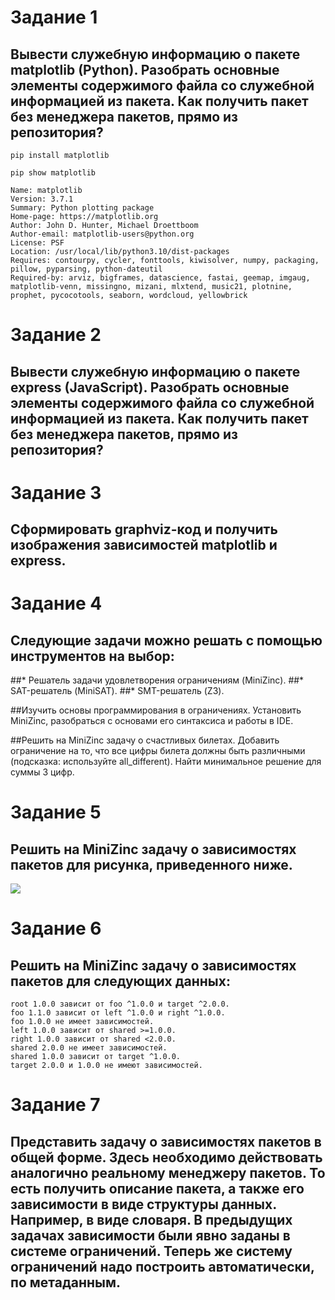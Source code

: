 # Задание 1
## Вывести служебную информацию о пакете matplotlib (Python). Разобрать основные элементы содержимого файла со служебной информацией из пакета. Как получить пакет без менеджера пакетов, прямо из репозитория?
```
pip install matplotlib
```

```
pip show matplotlib
```

```
Name: matplotlib
Version: 3.7.1
Summary: Python plotting package
Home-page: https://matplotlib.org
Author: John D. Hunter, Michael Droettboom
Author-email: matplotlib-users@python.org
License: PSF
Location: /usr/local/lib/python3.10/dist-packages
Requires: contourpy, cycler, fonttools, kiwisolver, numpy, packaging, pillow, pyparsing, python-dateutil
Required-by: arviz, bigframes, datascience, fastai, geemap, imgaug, matplotlib-venn, missingno, mizani, mlxtend, music21, plotnine, prophet, pycocotools, seaborn, wordcloud, yellowbrick
```

# Задание 2
## Вывести служебную информацию о пакете express (JavaScript). Разобрать основные элементы содержимого файла со служебной информацией из пакета. Как получить пакет без менеджера пакетов, прямо из репозитория?

# Задание 3
## Сформировать graphviz-код и получить изображения зависимостей matplotlib и express.

# Задание 4
## **Следующие задачи можно решать с помощью инструментов на выбор:**

##* Решатель задачи удовлетворения ограничениям (MiniZinc).
##* SAT-решатель (MiniSAT).
##* SMT-решатель (Z3).

##Изучить основы программирования в ограничениях. Установить MiniZinc, разобраться с основами его синтаксиса и работы в IDE.

##Решить на MiniZinc задачу о счастливых билетах. Добавить ограничение на то, что все цифры билета должны быть различными (подсказка: используйте all_different). Найти минимальное решение для суммы 3 цифр.

# Задание 5
## Решить на MiniZinc задачу о зависимостях пакетов для рисунка, приведенного ниже.

![](images/pubgrub.png)

# Задание 6
## Решить на MiniZinc задачу о зависимостях пакетов для следующих данных:

```
root 1.0.0 зависит от foo ^1.0.0 и target ^2.0.0.
foo 1.1.0 зависит от left ^1.0.0 и right ^1.0.0.
foo 1.0.0 не имеет зависимостей.
left 1.0.0 зависит от shared >=1.0.0.
right 1.0.0 зависит от shared <2.0.0.
shared 2.0.0 не имеет зависимостей.
shared 1.0.0 зависит от target ^1.0.0.
target 2.0.0 и 1.0.0 не имеют зависимостей.
```

# Задание 7
## Представить задачу о зависимостях пакетов в общей форме. Здесь необходимо действовать аналогично реальному менеджеру пакетов. То есть получить описание пакета, а также его зависимости в виде структуры данных. Например, в виде словаря. В предыдущих задачах зависимости были явно заданы в системе ограничений. Теперь же систему ограничений надо построить автоматически, по метаданным.


